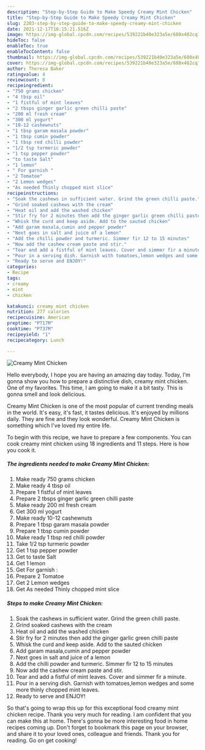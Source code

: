 ```yaml
---
description: "Step-by-Step Guide to Make Speedy Creamy Mint Chicken"
title: "Step-by-Step Guide to Make Speedy Creamy Mint Chicken"
slug: 2203-step-by-step-guide-to-make-speedy-creamy-mint-chicken
date: 2021-12-17T16:15:21.516Z
image: https://img-global.cpcdn.com/recipes/539221b40e323a5e/680x482cq70/creamy-mint-chicken-recipe-main-photo.jpg
hideToc: false
enableToc: true
enableTocContent: false
thumbnail: https://img-global.cpcdn.com/recipes/539221b40e323a5e/680x482cq70/creamy-mint-chicken-recipe-main-photo.jpg
cover: https://img-global.cpcdn.com/recipes/539221b40e323a5e/680x482cq70/creamy-mint-chicken-recipe-main-photo.jpg
author: Theresa Baker
ratingvalue: 4
reviewcount: 8
recipeingredient:
- "750 grams chicken"
- "4 tbsp oil"
- "1 fistful of mint leaves"
- "2 tbsps ginger garlic green chilli paste"
- "200 ml fresh cream"
- "300 ml yogurt"
- "10-12 cashewnuts"
- "1 tbsp garam masala powder"
- "1 tbsp cumin powder"
- "1 tbsp red chilli powder"
- "1/2 tsp turmeric powder"
- "1 tsp pepper powder"
- "to taste Salt"
- "1 lemon"
- " For garnish "
- "2 Tomatoe"
- "2 Lemon wedges"
- "As needed Thinly chopped mint slice"
recipeinstructions:
- "Soak the cashews in sufficient water. Grind the green chilli paste."
- "Grind soaked cashews with the cream"
- "Heat oil and add the washed chicken"
- "Stir fry for 2 minutes then add the ginger garlic green chilli paste"
- "Whisk the curd and keep aside. Add to the sauted chicken"
- "Add garam masala,cumin and pepper powder"
- "Next goes in salt and juice of a lemon"
- "Add the chilli powder and turmeric. Simmer fir 12 to 15 minutes"
- "Now add the cashew cream paste and stir."
- "Tear and add a fistful of mint leaves. Cover and simmer fir a minute."
- "Pour in a serving dish. Garnish with tomatoes,lemon wedges and some more thinly chopped mint leaves."
- "Ready to serve and ENJOY!"
categories:
- Recipe
tags:
- creamy
- mint
- chicken

katakunci: creamy mint chicken 
nutrition: 277 calories
recipecuisine: American
preptime: "PT17M"
cooktime: "PT37M"
recipeyield: "1"
recipecategory: Lunch

---
```



![Creamy Mint Chicken](https://img-global.cpcdn.com/recipes/539221b40e323a5e/680x482cq70/creamy-mint-chicken-recipe-main-photo.jpg)

Hello everybody, I hope you are having an amazing day today. Today, I'm gonna show you how to prepare a distinctive dish, creamy mint chicken. One of my favorites. This time, I am going to make it a bit tasty. This is gonna smell and look delicious.



Creamy Mint Chicken is one of the most popular of current trending meals in the world. It's easy, it's fast, it tastes delicious. It's enjoyed by millions daily. They are fine and they look wonderful. Creamy Mint Chicken is something which I've loved my entire life.


To begin with this recipe, we have to prepare a few components. You can cook creamy mint chicken using 18 ingredients and 11 steps. Here is how you cook it.

<!--inarticleads1-->

##### The ingredients needed to make Creamy Mint Chicken:

1. Make ready 750 grams chicken
1. Make ready 4 tbsp oil
1. Prepare 1 fistful of mint leaves
1. Prepare 2 tbsps ginger garlic green chilli paste
1. Make ready 200 ml fresh cream
1. Get 300 ml yogurt
1. Make ready 10-12 cashewnuts
1. Prepare 1 tbsp garam masala powder
1. Prepare 1 tbsp cumin powder
1. Make ready 1 tbsp red chilli powder
1. Take 1/2 tsp turmeric powder
1. Get 1 tsp pepper powder
1. Get to taste Salt
1. Get 1 lemon
1. Get  For garnish :
1. Prepare 2 Tomatoe
1. Get 2 Lemon wedges
1. Get As needed Thinly chopped mint slice




<!--inarticleads2-->

##### Steps to make Creamy Mint Chicken:

1. Soak the cashews in sufficient water. Grind the green chilli paste.
1. Grind soaked cashews with the cream
1. Heat oil and add the washed chicken
1. Stir fry for 2 minutes then add the ginger garlic green chilli paste
1. Whisk the curd and keep aside. Add to the sauted chicken
1. Add garam masala,cumin and pepper powder
1. Next goes in salt and juice of a lemon
1. Add the chilli powder and turmeric. Simmer fir 12 to 15 minutes
1. Now add the cashew cream paste and stir.
1. Tear and add a fistful of mint leaves. Cover and simmer fir a minute.
1. Pour in a serving dish. Garnish with tomatoes,lemon wedges and some more thinly chopped mint leaves.
1. Ready to serve and ENJOY!



So that's going to wrap this up for this exceptional food creamy mint chicken recipe. Thank you very much for reading. I am confident that you can make this at home. There's gonna be more interesting food in home recipes coming up. Don't forget to bookmark this page on your browser, and share it to your loved ones, colleague and friends. Thank you for reading. Go on get cooking!
